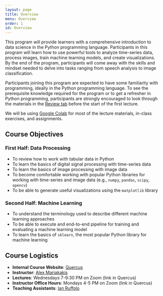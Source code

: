 ```yaml
---
layout: page
title: Overview
menu: Overview
order: 1
id: Overview
---
```


This program will provide learners with a comprehensive introduction to data science in the Python programming language. 
Participants in this program will learn how to use powerful tools to analyze time-series data, process images, train machine learning models, and create visualizations. 
By the end of the program, participants will come away with the skills and mindset needed to delve into tasks ranging from speech analysis to image classification.

Participants joining this program are expected to have some familiarity with programming, ideally in the Python programming language. To see the prerequisite knowledge required for the program or to get a refresher in Python programming, participants are strongly encouraged to look through the materials in the [Review tab]({{site.url}}/review.html) before the start of the first lecture.

We will be using [Google Colab](https://colab.research.google.com/) for most of the lecture materials, in-class exercises, and assignments.

## Course Objectives

### First Half: Data Processing
- To review how to work with tabular data in Python
- To learn the basics of digital signal processing with time-series data
- To learn the basics of image processing with image data
- To become comfortable working with popular Python libraries for working with time-series and image data (e.g., `numpy`, `pandas`, `scipy`, `opencv`)
- To be able to generate useful visualizations using the `matplotlib` library

### Second Half: Machine Learning
- To understand the terminology used to describe different machine learning approaches
- To be able to execute and end-to-end pipeline for training and evaluating a machine learning model
- To learn the basics of `sklearn`, the most popular Python library for machine learning

## Course Logistics
- **Internal Course Website**: [Quercus](https://q.utoronto.ca/courses/361095)
- **Instructor**: [Alex Mariakakis](https://mariakakis.github.io/)
- **Lectures**: Wednesdays 7-9:30 PM on Zoom (link in Quercus)
- **Instructor Office Hours**: Mondays 4-5 PM on Zoom (link in Quercus)
- **Teaching Assistants**: [Ian Ruffolo](https://ian.ruffolo.me/)
<!-- - **Teaching Assistant Office Hours**: Thursdays 3–4 PM, Zoom link in Quercus -->